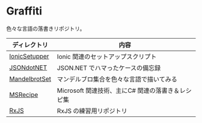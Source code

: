 # Graffiti
色々な言語の落書きリポジトリ。

ディレクトリ | 内容
--- | ---
[IonicSetupper](./IonicSetupper) | Ionic 関連のセットアップスクリプト
[JSONdotNET](./JSONdotNET) | JSON.NET でハマったケースの備忘録
[MandelbrotSet](./MandelbrotSet) | マンデルブロ集合を色々な言語で描いてみる
[MSRecipe](./MSRecipe) | Microsoft 関連技術、主にC# 関連の落書き＆レシピ集
[RxJS](./RxJS) | RxJS の練習用リポジトリ
